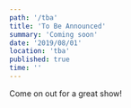 ```yaml
---
path: '/tba'
title: 'To Be Announced'
summary: 'Coming soon'
date: '2019/08/01'
location: 'tba'
published: true
time: ''
---
```


Come on out for a great show!

